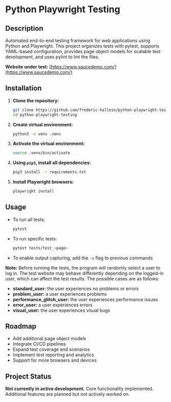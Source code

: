# Python Playwright Testing

## Description
Automated end-to-end testing framework for web applications using Python and Playwright. This project organizes tests with pytest, supports YAML-based configuration, provides page object models for scalable test development, and uses pylint to lint the files.

**Website under test:** [https://www.saucedemo.com/](https://www.saucedemo.com/)

## Installation

1. **Clone the repository:**
   ```sh
   git clone https://github.com/frederic-hallein/python-playwright-testing.git
   cd python-playwright-testing
   ```

2. **Create virtual environment:**
    ```sh
    python3 -m venv .venv
    ```

3. **Activate the virtual environment:**
    ```sh
    source .venv/bin/activate
    ```


4. **Using ```pip3```, install all dependencies:**
    ```sh
    pip3 install -r requirements.txt
    ```

5. **Install Playwright browsers:**
    ```sh
    playwright install
    ```

## Usage
- To run all tests:
    ```sh
    pytest
    ```

- To run specific tests:
    ```sh
    pytest tests/test_<page>
    ```

- To enable output capturing, add the ```-s``` flag to previous commands


**Note:** Before running the tests, the program will randomly select a user to log in. The test website may behave differently depending on the logged-in user, which can affect the test results. The possible cases are as follows:
  - **standard_user:** the user experiences no problems or errors
  - **problem_user:** a user experiences problems
  - **performance_glitch_user:** the user experiences performance issues
  - **error_user:** a user experiences errors
  - **visual_user:** the user experiences visual bugs



## Roadmap
- Add additional page object models
- Integrate CI/CD pipelines
- Expand test coverage and scenarios
- Implement test reporting and analytics
- Support for more browsers and devices

## Project Status

**Not currently in active development.** Core functionality implemented. Additional features are planned but not actively worked on.